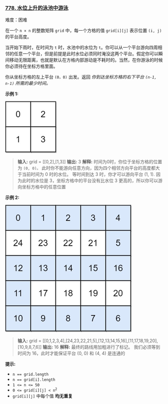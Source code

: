 ### [778\. 水位上升的泳池中游泳](https://leetcode.cn/problems/swim-in-rising-water/)

难度：困难

在一个 <code>n &times; n</code> 的整数矩阵 `grid` 中，每一个方格的值 `grid[i][j]` 表示位置 `(i, j)` 的平台高度。

当开始下雨时，在时间为 `t` 时，水池中的水位为 `t`。你可以从一个平台游向四周相邻的任意一个平台，但是前提是此时水位必须同时淹没这两个平台。假定你可以瞬间移动无限距离，也就是默认在方格内部游动是不耗时的。当然，在你游泳的时候你必须待在坐标方格里面。

你从坐标方格的左上平台 `(0，0)` 出发。返回 _你到达坐标方格的右下平台 `(n-1, n-1)` 所需的最少时间。_

**示例 1:**

![](./assets/img/Question0778_01.jpg)

> **输入:** grid = \[[0,2],[1,3]]
> **输出:** 3
> **解释:**
> 时间为0时，你位于坐标方格的位置为 `(0, 0)。`
> 此时你不能游向任意方向，因为四个相邻方向平台的高度都大于当前时间为 0 时的水位。
> 等时间到达 3 时，你才可以游向平台 (1, 1). 因为此时的水位是 3，坐标方格中的平台没有比水位 3 更高的，所以你可以游向坐标方格中的任意位置

**示例 2:**

![](./assets/img/Question0778_02.jpg)

> **输入:** grid = \[[0,1,2,3,4],[24,23,22,21,5],[12,13,14,15,16],[11,17,18,19,20],[10,9,8,7,6]]
> **输出:** 16
> **解释:** 最终的路线用加粗进行了标记。
> 我们必须等到时间为 16，此时才能保证平台 (0, 0) 和 (4, 4) 是连通的

**提示:**

- `n == grid.length`
- `n == grid[i].length`
- `1 <= n <= 50`
- <code>0 <= grid[i][j] < n<sup>2</sup></code>
- `grid[i][j]` 中每个值 **均无重复**
